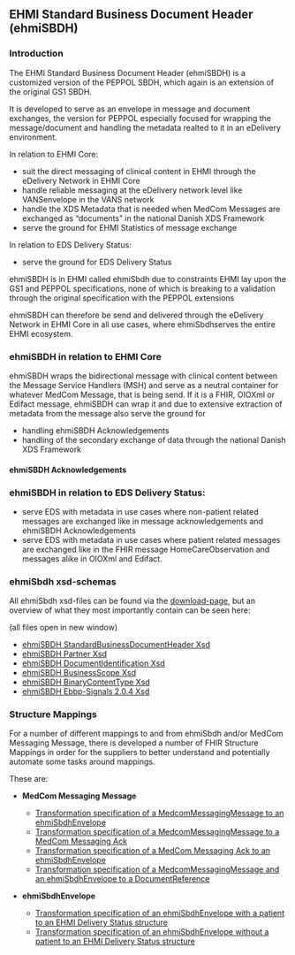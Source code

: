 ## EHMI Standard Business Document Header (ehmiSBDH)

### Introduction

The EHMI Standard Business Document Header (ehmiSBDH) is a customized version of the PEPPOL SBDH, which again is an extension of the original GS1 SBDH.

It is developed to serve as an envelope in message and document exchanges, the version for PEPPOL especially focused for wrapping the message/document and handling the metadata realted to it in an eDelivery environment.

In relation to EHMI Core:
- suit the direct messaging of clinical content in EHMI through the eDelivery Network in EHMI Core
- handle reliable messaging at the eDelivery network level like VANSenvelope in the VANS network
- handle the XDS Metadata that is needed when MedCom Messages are exchanged as “documents” in the national Danish XDS Framework
- serve the ground for EHMI Statistics of message exchange

In relation to EDS Delivery Status:
- serve the ground for EDS Delivery Status

ehmiSBDH is in EHMI called ehmiSbdh due to constraints EHMI lay upon the GS1 and PEPPOL specifications, none of which is breaking to a validation through the original specification with the PEPPOL extensions

ehmiSBDH can therefore be send and delivered through the eDelivery Network in EHMI Core in all use cases, where ehmiSbdhserves the entire EHMI ecosystem.

### ehmiSBDH in relation to EHMI Core

ehmiSBDH wraps the bidirectional message with clinical content between the Message Service Handlers (MSH) and serve as a neutral container for whatever MedCom Message, that is being send. If it is a FHIR, OIOXml or Edifact message, ehmiSBDH can wrap it and due to extensive extraction of metadata from the message also serve the ground for 
- handling ehmiSBDH Acknowledgements
- handling of the secondary exchange of data through the national Danish XDS Framework

#### ehmiSBDH Acknowledgements

### ehmiSBDH in relation to EDS Delivery Status:

- serve EDS with metadata in use cases where non-patient related messages are exchanged like in message acknowledgements and ehmiSBDH Acknowledgements
- serve EDS with metadata in use cases where patient related messages are exchanged like in the FHIR message HomeCareObservation and messages alike in OIOXml and Edifact. 

### ehmiSbdh xsd-schemas

<!-- br -->

All ehmiSbdh xsd-files can be found via the [download-page](downloads.html), but an overview of what they most importantly contain can be seen here:

(all files open in new window)
<!-- br -->

- <a href="ehmiSBDH_StandardBusinessDocumentHeader.xsd.html" target="_blank">ehmiSBDH StandardBusinessDocumentHeader Xsd</a>
- <a href="ehmiSBDH_Partner.xsd.html" target="_blank">ehmiSBDH Partner Xsd</a>
- <a href="ehmiSBDH_DocumentIdentification.xsd.html" target="_blank">ehmiSBDH DocumentIdentification Xsd</a>
- <a href="ehmiSBDH_BusinessScope.xsd.html" target="_blank">ehmiSBDH BusinessScope Xsd</a>
- <a href="ehmiSBDH_EDN-Business-Message-Envelope-1.2.xsd.html" target="_blank">ehmiSBDH BinaryContentType Xsd</a>
- <a href="ehmiSBDH_ebbp-signals-2.0.4.xsd.html" target="_blank">ehmiSBDH Ebbp-Signals 2.0.4 Xsd</a>

<!-- br -->

### Structure Mappings

For a number of different mappings to and from ehmiSbdh and/or MedCom Messaging Message, there is developed a number of FHIR Structure Mappings in order for the suppliers to better understand and potentially automate some tasks around mappings.

These are:
- **MedCom Messaging Message**
  - [Transformation specification of a MedcomMessagingMessage to an ehmiSbdhEnvelope](MedComMessagingMessage2ehmiSbdh-transform.html)
  - [Transformation specification of a MedcomMessagingMessage to a MedCom Messaging Ack](StructureMap-MedComAcknowledgementMessage2ehmiSbdh-transform.html)
  - [Transformation specification of a MedCom Messaging Ack to an ehmiSbdhEnvelope](StructureMap-MedComAcknowledgementMessage2ehmiSbdh-transform.html)
  - [Transformation specification of a MedcomMessagingMessage and an ehmiSbdhEnvelope to a DocumentReference](StructureMap-MedComMessagingMessage2MedComDocumentReference-transform.html)

- **ehmiSbdhEnvelope**
  - [Transformation specification of an ehmiSbdhEnvelope with a patient to an EHMI Delivery Status structure](StructureMap-ehmiSbdh2edsPatientDeliveryStatus-transform.html)
  - [Transformation specification of an ehmiSbdhEnvelope without a patient to an EHMI Delivery Status structure](StructureMap-Sbdh2edsBasicDeliveryStatus-transform.html)
  
